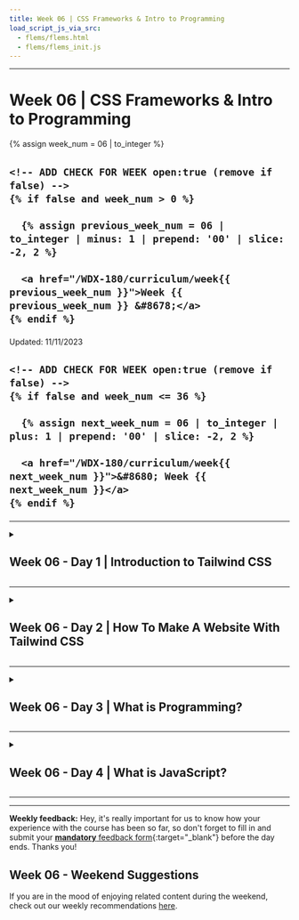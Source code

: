 ```yaml
---
title: Week 06 | CSS Frameworks & Intro to Programming
load_script_js_via_src:
  - flems/flems.html
  - flems/flems_init.js
---
```


<hr class="mb-0">

<h1 id="{{ Week 06-CSS Frameworks & Intro to Programming | slugify }}">
  <span class="week-prefix">Week 06 |</span> CSS Frameworks & Intro to Programming
</h1>

<div class="week-controls">

  {% assign week_num = 06 | to_integer %}

  <h2 class="week-controls__previous_week">

    <!-- ADD CHECK FOR WEEK open:true (remove if false) -->
    {% if false and week_num > 0 %}

      {% assign previous_week_num = 06 | to_integer | minus: 1 | prepend: '00' | slice: -2, 2 %}

      <a href="/WDX-180/curriculum/week{{ previous_week_num }}">Week {{ previous_week_num }} &#8678;</a>
    {% endif %}

  </h2>

  <span>Updated: 11/11/2023</span>

  <h2 class="week-controls__next_week">

    <!-- ADD CHECK FOR WEEK open:true (remove if false) -->
    {% if false and week_num <= 36 %}

      {% assign next_week_num = 06 | to_integer | plus: 1 | prepend: '00' | slice: -2, 2 %}

      <a href="/WDX-180/curriculum/week{{ next_week_num }}">&#8680; Week {{ next_week_num }}</a>
    {% endif %}

  </h2>

</div>

---

<!-- Week 06 - Day 1 | Introduction to Tailwind CSS -->
<details markdown="1">
  <summary>
    <h2>
      <span class="summary-day">Week 06 - Day 1</span> | Introduction to Tailwind CSS</h2>
  </summary>

### Schedule

  - [Study](#study-plan-NN)
  - [Exercises](#exercises-NN)
  - [Extra Resources](#extra-resources-NN)

### Study Plan

  ![](./assets/tailwind.css.jpg)

  **What is a CSS Framework**

  A CSS framework is a prepped and ready-to-use CSS library (Cascading Style Sheets). The stylesheets collection makes the job of a UI developer **easier**. 

  Rather than starting every project from scratch, a CSS framework gives them tools to quickly create a user interface that they repeat and tweak during a project. They also **enable the creation** of more **standards-compliant** websites. 

  While quite challenging to use or ambiguous for beginners, senior developers who know the CSS framework sites’ descriptions and buzzwords find them extremely useful.

  **Why Do You Need A CSS Framework?**

  CSS frameworks **are designed for use in typical scenarios** such as establishing navigation bars, footers, sliders, hamburger menus, 3-column layouts, and more. 

  The frameworks also **enable expanding on JavaScript, SASS, and other technologies**. If designers are time-stressed, frameworks allow setting up web pages – not just homepages, without diving into some CSS.

  Other than time-saving, teams comprising several developers benefit from the standards offered by CSS frameworks. Rather than each developer on a project adding their own style of names, frameworks regulate layouts, easily read others’ code, and smooth the development cycle with fewer bugs and better team communication.

  All of the above are the two strongest **pros** of working with a CSS Framework: **Faster Development** and **Consistency**

  However, as you already know, every coin has 2 sides. Using any CSS Framework can have it's drawbacks and not be suitable for some cases as described below:

  1. **Bloated Code**

  CSS frameworks include a lot of pre-built styles and components, which can add unnecessary code to a website or application. This can slow down the website's loading time and negatively impact performance. Additionally, using pre-built components can limit the customization options available to developers and tempt developers to use them without fully understanding how they work.

  2. **Learning Curve**

  Each CSS framework has its own set of styles, components, and conventions that developers need to learn in order to use it effectively. This can take time and effort, especially for developers who are new to front-end development. Additionally, CSS frameworks may not always align with a developer's preferred workflow or coding style. This can make it challenging to use the framework effectively, especially if the developer is used to writing custom CSS from scratch.

  **How to use a CSS Framework**

  There are many different CSS Frameworks out there and they can be broken down to two categories:

  1. Pre-styled, prescriptive, all-in-one frameworks (e.g. Bootstrap)

  2. Hands-off, unopinionated, utility frameworks (e.g. TailwindCSS)

  In later modules we're going to dive deeper to each one of those two popular CSS frameworks, but first we must answer the one million dollar question: **What type of Framework do we need?**

  To begin, we must have some knowledge of our website. Is it even necessary to have a system? Structures are beneficial to most locations with a large number of pages. The ideal amount of pages can change, but if we find ourselves repeating the same HTML, CSS, or even JavaScript on one of our pages, a layout or structure can help.

  -  Framework Language

  We should be familiar with the computer language(s) that our framework employs. As previously stated, some simple frameworks are nothing more than basic HTML templates, while more complicated frameworks may include CSS and JavaScript. Some frameworks construct the CSS using LESS or SASS, while others utilize Ruby or other computer languages to compile the pages once they're built. It will be challenging to build our framework if we are unfamiliar with the language(s) it employs.

  - Framework Features

  A CSS framework, often known as a web framework, is a collection of web-based tools, libraries, and best practices. A CSS framework can be as simple as a one-page template that serves as the foundation for all of our site's pages, or it can be a complicated collection of CSS, HTML, JavaScript, and server-side programs and files that govern the entire site architecture.

  - Whether the Framework is Customizable and Modular
  Customizable frameworks allow us to add our own code to make our site look unique and different from other websites. However, if a framework is overly customized, its benefits are lost, and it will be better to start from scratch.

  After we've decided which type of Framework, and specifically which one we want to use, all we have to do it find their **Official Documentation** and follow their instructions! This can be scary for a new developer, but it can benefit us in the long run! 

  **Tailwind CSS**

  - Let's start by watching this quick introduction to [**Tailwind in 100 seconds**](https://www.youtube.com/watch?v=mr15Xzb1Ook){:target="_blank"}.

  - Watch this [**Tailwind CSS Introduction**](https://www.youtube.com/watch?v=pYaamz6AyvU){:target="_blank"} video by Dave Gray and follow along by coding and replicating the example he creates in the video. You will need to place all the files in the `user/week06/exercises/day01/tailwind_intro/` folder. Make sure to create the folder if it doesn't already exist.

  - More practice with utility classes! Watch [**this video**](https://www.youtube.com/watch?v=oU5ar0dmQEY){:target="_blank"} and code along. Place your file in the `user/week06/exercises/day01/utility_classes/` folder. Make sure to create the folder if it doesn't already exist.

### Summary

  CSS Frameworks are so popular these days and they get better and better as time goes by. However, just because they make things easier and faster for some cases, that does not mean that we should ditch plain CSS and restrain our options and imagination to what each CSS Framework has to offer.

  Finally, it's highly suggested that you take a look on the following link focused on [Understanding the spectrum of CSS frameworks](https://dev.to/bholmesdev/when-and-why-you-should-use-css-frameworks-4oe)

  > **Note:**
  >
  > You can have a look at this [video](https://www.youtube.com/watch?v=ufMqGkXL1Jw) if you're time stressed, but the article mentioned above is worth reading!



<!-- Exercises -->

<!-- Extra Resources -->

### Sources and Attributions

  - [What Is A CSS Framework?](https://elementor.com/resources/glossary/what-is-a-css-framework/)

  - [The Pros and Cons of CSS Frameworks: A Comprehensive Review](https://dev.to/c0mmand3rj/the-pros-and-cons-of-css-frameworks-a-comprehensive-review-13db)
  
  - [Guide to CSS Framework](https://www.simplilearn.com/tutorials/css-tutorial/css-framework)
  
</details>

<hr class="mt-1">

<!-- Week 06 - Day 2 | How To Make A Website With Tailwind CSS -->
<details markdown="1">
  <summary>
    <h2>
      <span class="summary-day">Week 06 - Day 2</span> | How To Make A Website With Tailwind CSS</h2>
  </summary>

### Schedule

  - [Study](#study-plan-05)
  - [Exercises](#exercises-05)
  - [Extra Resources](#extra-resources-05)

### Study Plan

  ![](./assets/screenshot.jpg)

  - [Watch: **How To Make A Website With Tailwind CSS**](https://www.youtube.com/watch?v=8eQwgc9nc64){:target="_blank"}
    - **Duration:** 32min
    - **Level:** Beginner

  - Now, go through the video again, pause and code along. Below, you can find all the images needed to complete the tutorial _(just click the links, then right click and select "Save Image as")_:
    - [**cart.png**](./assets/cart.png){:target="_blank"}
    - [**grocery-image.png**](./assets/grocery-image.png){:target="_blank"}
    - [**Image.png**](./assets/Image.png){:target="_blank"}
    - [**logo.png**](./assets/logo.png){:target="_blank"}

  You will need to create a repository named **grocify** under your GitHub account and enable GitHub Pages on that. Once you have finished recreating the website in the video, update the progress sheet with your GitHub repository's Pages URL, that would look something like this: `https://YOUR_USERNAME.github.io/grocify`

  While working with Tailwind CSS, it's probably a good idea to install the following VSCode extension that will help you deal with the large list of utility classes provided by the library:

  - [Tailwind CSS IntelliSense](https://marketplace.visualstudio.com/items?itemName=bradlc.vscode-tailwindcss){:target="_blank"}

<!-- Summary -->

### Exercises

  - Complete the **Make a Website with Tailwind CSS** challenge and update the progress sheet.

  **IMPORTANT:** Make sure to complete all the tasks found in the **daily Progress Sheet** and update the sheet accordingly. Once you've updated the sheet, don't forget to `commit` and `push`. The progress draft sheet for this day is: **/user/week06/progress/progress.draft.w06.d02.csv**

  You should **NEVER** update the `draft` sheets directly, but rather work on a copy of them according to the instructions [found here](../week01/resources/PROGRESS-WORKFLOW.md).


### Extra Resources

  - [Read: **The Pros And Cons Of Utility First CSS**](https://thesassway.com/the-pros-and-cons-of-utility-first-css/){:target="_blank"}

  - [Read: **10 Reasons To Use TailwindCSS In Your Next Project**](https://hackernoon.com/10-reasons-to-use-tailwindcss-in-your-next-project){:target="_blank"}

<!-- Sources and Attributions -->
  
</details>

<hr class="mt-1">

<!-- Week 06 - Day 3 | What is Programming? -->
<details markdown="1">
  <summary>
    <h2>
      <span class="summary-day">Week 06 - Day 3</span> | What is Programming?</h2>
  </summary>

### Schedule

  - [Study](#study-plan-NN)
  - [Exercises](#exercises-NN)
  - [Extra Resources](#extra-resources-NN)

### Study Plan

#### What is Programming?



  Programming is communication. It's also a lot of other things, but this
  introduction will focus on the different ways you communicate with your code.

  When you write code you are really just writing a text document, exactly like
  you might write an email or a note. The biggest difference between an email and a computer program is _who you are writing for_.

  When you write an email you're writing for the person who will be reading it.
  When you write a computer program you are writing for 3 very different audiences at the same time! One single document (your code) needs to be understandable to:

  - **Developers**: A developer needs to read your code and understand what you
    were trying to do and why.
  - **Computers**: Your code needs to have _perfect_ syntax so the computer can
    parse it, and you must write instructions that are allowed by the programming language or the computer will throw an error.
  - **Users**: The instructions you give to the computer must create an intuitive and pleasant experience for the user.

  Being a developer means understanding how all these characters interact, and
  then communicating with everyone involved to deliver quality software within
  your project's constraints. This diagram shows the different channels of
  communication in a software project:

  ![rhetorical situation](./assets/the-big-picture.png)

#### Thinking like a Computer



  In the following video, Evan Cole guides you through the basic concepts of programming and explains the feedback loop that continuously runs through the software cycle as source code is written by developers, subsequently read and executed by the computer which eventually displays the output back to the users.

  - [Watch: **Thinking like a Computer**](https://youtu.be/Lc68CtuMuTM){:target="_blank"}
    - **Duration:** 45min
    - **Level:** Beginner

  ---



  **Programming Languages**

  High-level programming languages like JavaScript are a compromise between how
  people think and how a computer works. Programming languages are not always easy for people to learn but they're definitely easier than directly telling a
  computer what to do (writing 1's and 0's).

  Because humans are so much better at learning and understanding than computers
  are (for now), programming languages have been designed to leave all the hard
  work for us. It's our job to make sure our instructions for the computer are
  perfectly structured and do exactly what we want. The computer just _parses_
  (interprets) our code and follows the instructions without any understanding or thinking.

  You can think of a programming language as the developer's UI for the computer.
  Because this UI isn't very intuitive you will need to spend a lot of time
  studying syntax and other details before you can program with ease. This is why you will be focusing on _understanding_ programs before writing them.

  [**_Learnable Programming_**](http://worrydream.com/LearnableProgramming/){:target="_blank"} said it best:

  > - **Programming is a way of thinking, not a rote skill**. Learning about "for"
  >   loops is not learning to program, any more than learning about pencils is
  >   learning to draw.
  > - **People understand what they can see**. If a programmer cannot see what a
  >   program is doing, she can't understand it.
  >
  > Thus, the goals of a programming system should be:
  >
  > - to support and encourage powerful ways of thinking
  > - to enable programmers to see and understand the execution of their programs
  >
  > ...
  >
  > _How do we get people to understand programming?_
  >
  > We change programming. We turn it into something that's understandable by
  > people.



  Until the future when computers are designed to understand us, we're stuck with programming systems where we do the hard work of understanding computers. 

  Hopefully these Modules can make this journey easier.

  ---



<!-- Summary -->

<!-- Exercises -->

<!-- Extra Resources -->

### Sources and Attributions

  - **DeNepo**:
    - [What is Programming](https://github.com/in-tech-gration/welcome-to-js/tree/main/1-what-is-programming) [(Permalink)](https://github.com/in-tech-gration/welcome-to-js/tree/9239360311e64cb81658105b674c7fdfec97bed8/1-what-is-programming)
  
  - [CodeCademy](https://www.codecademy.com/articles/what-is-programming)
  
  - [Khan Academy](https://www.khanacademy.org/computing/computer-programming/programming/intro-to-programming/v/programming-intro)
  
  - [The Coding Train](https://www.youtube.com/watch?v=AImF__7FyzM)
  
  - [Practical Introduction to JS](https://shawnr.gitbooks.io/practical-introduction-to-javascript/content/what-is-programming/)

  
</details>

<hr class="mt-1">

<!-- Week 06 - Day 4 | What is JavaScript? -->
<details markdown="1">
  <summary>
    <h2>
      <span class="summary-day">Week 06 - Day 4</span> | What is JavaScript?</h2>
  </summary>

### Schedule

  - [Study](#study-plan-NN)
  - [Exercises](#exercises-NN)
  - [Extra Resources](#extra-resources-NN)

### Study Plan

#### JavaScript



  JavaScript is the only programming language supported by web browsers, this
  makes is a very common language. Every website that needs interactivity uses
  JavaScript alongside HTML & CSS. Because people across the world with all levels
  of programming experience are writing web pages, JavaScript has become something
  like the English of programming languages:

  - It's everywhere, most developers will know at least a little bit of
    JavaScript.
  - It's a messy and complicated language, full of exceptions and concepts
    borrowed from other languages.
  - It's easy enough to get started with the basics, and without too much
    experience you can already get your ideas across.

  So why learn JavaScript? Because it's quick to get started, you can do a lot
  with it, and there's lots of work for a good JavaScript developer.

  - Watch [this short video](https://www.youtube.com/watch?v=kB32-Cvj0X4){:target="_blank"} where Brendan Eich, the creator of the language, explains JavaScript.

  **Running JavaScript**

  There are many ways you can run JavaScript, for now you should know about these
  options:

  ---



  **1. Writing directly in the console**

  > This is closest to how you will be studying JS in this module.



  Writing JS in your browser's console is the simplest and quickest way to run
  some JavaScript, but is limited. It's perfect for doing little experiments to
  see how something works, but it's not possible to write and save a full program.

  > Try copy-pasting this code into your browser's console and pressing "enter"



  ```js
  /* --- for the computer --- */
  'use strict';

  /* --- for the developer --- */

  // log to the console for developers to read
  console.log('hello developer (console)');

  /* --- for the user --- */

  // alert hello for the user
  //  not a great UX, but easy to program
  //  you'll use this for now
  alert('hello user (alert)');
  ```

  [&#9658; Live coding](#flems-enable)

  ---



  **2. Writing directly in an HTML file**

  You can also write your code in a script tag of an HTML file then open the HTML
  file in your browser. The JavaScript will run automatically when the page is
  loaded. See this in action with [`./assets/1-inline-script-tag.html`](./assets/1-inline-script-tag.html).

  <!-- TODO: The ./assets above pointing to a folder containing code, should be managed in some way, e.g. redirect to GitHub or local repo, display them inline or through a viewer (Flems/Codesandbox/other)  -->



  You will learn about this later in the course for examples and exercises that
  introduce how JavaScript interacts with the DOM. It's easier to understand "the
  big picture" when you can see everything in one document.

  ---



  **3. Loading JS files into HTML**

  You can also write your code in a separate `.js` file, then load the file into
  your HTML to execute the code. There are two different ways you can load a `.js`
  file into your HTML, you can see them in action with [`./assets/2-separate-script-file/index.html`](./assets/2-separate-script-file/index.html) and
  [`./assets/3-separate-module-files/index.html`](./assets/3-separate-module-files/index.html) (you'll learn more about scripts vs. modules later on).
  <!-- TODO: Same as above... -->

  <!-- TODO: INTEGRATE: https://stackoverflow.com/a/53821485/4861760 -->



  You will use this for larger projects and for collaboration. Separating code
  into smaller files each with a clear purpose makes your code base easier to
  understand, debug, and to divide into group tasks.

  ---



  **4. Specialized Browser Environments**

  There are also many specialized environments for writing and running JavaScript
  in a browser, each one has a specific use case:

  <!-- TODO: ADD LINK to online study-lenses or local npm script -->


  - **Study Lenses**: This is an environment specialized for studying JavaScript
    locally with your text editor and a browser. It has features for understanding
    different aspects of code and for visualizing what happens during execution.
    The "run" and "debug" buttons in Study Lenses execute your code directly in
    the browser just like if you loaded a script into an HTML file. This will help
    you learn your browser's DevTools and help you eventually transition away from
    the learning environment and towards professional devtools. (_the material in
    this repo is written for Study Lenses_)

  - **Online IDEs**: There are many online IDEs (Integrated Development
    Environments) designed for easy setup, collaboration, and sharing. Online IDEs
    try to match the developer experience of working on your local machine, but
    online. These are easy to use, but they're not beginner toys! You can use
    these to develop full projects with a wide variety of programming languages,
    libraries and frameworks. Some popular ones are [Repl.it](https://repl.it/){:target="_blank"},
    [CodeSandbox](https://codesandbox.io/){:target="_blank"},
    [Codespaces](https://github.com/features/codespaces){:target="_blank"} or
    [Glitch](https://glitch.com/){:target="_blank"}.

  - **Online Learning Environments**: There are also many online programming
    environments online designed for beginners that simplify the developer
    experience and allow you to focus on learning the basics without getting
    distracted by advanced features. Many of these come with built-in graphics
    libraries or support for game development. These include
    [code.org](https://code.org/){:target="_blank"} (develop and play games with JS),
    [editor.p5js.org](https://editor.p5js.org/){:target="_blank"} (create interactive artwork),
    [PencilCode](https://pencilcode.net/edit/myprogram){:target="_blank"} (write your code as blocks
    or text), [Ocelot](https://code.ocelot-ide.org/){:target="_blank"} (disallows "bad" language
    features and has helpful error messages).

  ---



  **5. Beyond the Browser**

  You can also use JavaScript outside of the browser to create web servers,
  develop mobile apps, program a
  [Raspberry Pi](https://www.w3schools.com/nodejs/nodejs_raspberrypi.asp){:target="_blank"}, program
  IOT (Internet of Things) Devices, and much more.

  [Node.js](https://nodejs.org/) is the most popular non-browser runtime for
  JavaScript. [Deno](https://deno.land/){:target="_blank"} is a newer runtime developed as a more
  secure and developer-friendly alternative to Node.js.

  ---



  **References**

  - [javascript.info/intro](https://javascript.info/intro){:target="_blank"}
  - [The Net Ninja](https://www.youtube.com/watch?v=VB7y0yxZjro){:target="_blank"}
  - [MDN](https://developer.mozilla.org/en-US/docs/Learn/JavaScript/First_steps/What_is_JavaScript){:target="_blank"}
  - [Andrew Mosh](https://www.youtube.com/watch?v=W6NZfCO5SIk){:target="_blank"} \(first 5 minutes\)
  - [Code School](https://www.youtube.com/watch?v=nItSSTwBvSU){:target="_blank"}
  - [MDN: First Steps](https://developer.mozilla.org/en-US/docs/Learn/JavaScript/First_steps/What_is_JavaScript){:target="_blank"}
  - [javascript.info](https://javascript.info/intro){:target="_blank"}
  - [Danielle Thé](https://www.youtube.com/watch?v=gT0Lh1eYk78){:target="_blank"}

  ---



  **Programs: Source Code**

  JavaScript is the language used to write the Source Code in this diagram:

  [![program diagram](./assets/a-program.png)](https://excalidraw.com/#json=_cj6JYwuO38PPGKxXN_cQ,3910Z7e2jGLZu4vjueG-Bg)

#### Some History



  JavaScript has an interesting history, it was originally created in 1 week
  during 1995 by Brendan Eich and since then has gone through many many changes.

  At first it was just a small language used for small interactions in web pages.
  Over the years as the internet has grown and browsers have become more powerful,
  JavaScript has evolved from a small language for small interactions to a huge
  programming language capable of building complex applications.

  As JavaScript grew, so did the number of developers who use it. All these
  developers pushed the limits of JavaScript, created new tooling, different
  conventions, and generally made the JS ecosystem a fascinating (and
  frustrating!) place to work. This human history of JavaScript is what makes it
  so interesting.

  - [simplilearn](https://www.youtube.com/watch?v=6ENWOVc-64c){:target="_blank"}
  - [wierd history of js](https://dev.to/codediodeio/the-weird-history-of-javascript-2bnb){:target="_blank"}
  - [from Brendan Eich himself](https://www.youtube.com/watch?v=3-9fnjzmXWA){:target="_blank"}
  - [springboard](https://www.springboard.com/blog/data-science/history-of-javascript/){:target="_blank"}

  **Backwards Compatibility**

  > or "don’t break the internet!”



  An important concept for understanding the JavaScript language is "**Backwards
  Compatibility**". Backwards Compatibility means that any program ever written in
  JavaScript must _always_ work!

  Any time something is added to JavaScript or the language is changed in any way,
  older programs must still be valid JavaScript. This is important because people
  have been websites for decades now. It would be bad if one day every website
  written before 2003 no longer worked because of a recent change in JavaScript.

  Imagine if every word, sentence, and grammar in your native language's history
  needed to be understood by every native speaker for the rest of eternity! You
  would need to be just as comfortable reading a story written 4000 years ago as
  one written yesterday. This would make it very hard for languages to change and
  grow, but this is the case for JavaScript.

  - [You Don't Know JS](https://github.com/getify/You-Dont-Know-JS/blob/2nd-ed/get-started/ch1.md#backwards--forwards){:target="_blank"}
  - [Why is JavaScript backwards compatible to a fault?](https://stackoverflow.com/questions/4937245/why-is-javascript-backwards-compatible-to-a-fault){:target="_blank"}
  - [edytawrobel](https://www.edytawrobel.com/js-compatibility/){:target="_blank"}
  - [tonsky.me](https://tonsky.me/blog/compatibility/){:target="_blank"}
  - [rohitdhatrak](https://www.rohitdhatrak.com/backwards-forwards-compatibility/){:target="_blank"}
  - [Chrome Breaks the Web](https://www.theregister.com/2021/10/04/chrome_breaks_web/){:target="_blank"}

  **ES6**

  ES6 was a new version of JavaScript released in 2015, it contained major changes
  to the language that improved the developer experience. ES6 marked such a large
  change in JavaScript that it's fair to talk about the JS world before ES6 and
  after ES6 as different eras.

  You can learn more about ES6 another time, for now you just need to know it was
  such a big improvement that it belongs in every history of JS.

  **The Future of JavaScript**

  All new features for the JavaScript language are presented and discussed in the
  [tc39 github organization](https://github.com/tc39){:target="_blank"}. If you're curious looking
  through the [proposals repository](https://github.com/tc39/proposals){:target="_blank"} can be
  interesting to see how people plan and discuss additions to the JS language.

#### Developers



  Developers are the ones designing the software, writing the code, and fixing the
  bugs. As a developer you'll spend lots of time reading source code. So it's very
  important to make sure your code is easy to understand.

  You should think first of other developers who will need to understand your
  program, and second of yourself. Why is this more productive? First because
  working on a team is easier when everyone is looking out for each other. Second
  because one day you'll be someone else! After even half an hour your thoughts
  about a program are no longer fresh, you'll need to rely on what you wrote to
  figure out the details of your own program.

  ---



  **Programs: Developers**

  Users and on the left in this diagram, developers are on the right.

  - **For Developers**
    - **Static**: Comments, variable names and code formatting help developers
      read and understand source code.
    - **Dynamic**: Logs and error messages help developers understand what is
      happening inside the computer as it follows the code's instructions.
  <!-- TODO: Maybe this has to be removed. -->
  [![program diagram](./assets/a-program.png)](https://excalidraw.com/#json=40qMI89WByj9Yhhh94Ghg,4zpL-AmDgpnbyFJWJfNQhg)

#### The Computer



  You've been the user of many websites, you've even developed a few with HTML &
  CSS, but you haven't had to _be the computer_ yet. With HTML & CSS it's enough
  to learn what goes in and what comes out, you don't need to know what happens in
  between:

  - HTML/CSS goes into a browser -> ... ? ... -> a website is displayed

  With JavaScript it's the complete opposite. What the program _does_ (inputs ->
  outputs) is less important than _how it happens_. Your goal now isn't to amaze
  the user, it's to become the computer and understand what happens between the
  input and the output:

  - source code -> **a lot of important steps** -> final output

  **Computer Empathy**

  A program is just a series of instructions. If you follow the instructions
  _exactly_ like the computer would, you are actually running the program by hand!
  (just a lot slower.) There is no difference in theory between you following the
  code's instructions and a computer following the same instructions.

  So when you practice tracing think of it as building your _computer empathy_:
  understanding what it's like to be the computer as it runs your program. If the
  first rule in design is "know your user", then one of the first rule in coding
  should be "know your computer". After all, the computer is one of your code's
  users!

  **Predict, not Explain**

  So what does it mean to "know JavaScript"? How do you know when you've
  understood some code? When you can **predict** _exactly_ what will happen at
  each step of execution!

  Explaining a program in plain english is helpful but it's easy to be a little
  bit wrong and not know it. When you focus on _predicting_ what happens at each
  step and you check your predictions with a trace or JS Tutor, then you really
  know if you understood.

  This approach is also helpful because not only will you know if you're right,
  but if you're wrong the computer will tell you the right answer! Then you know
  exactly which line you didn't understand, and you know what to study next.

  ---



  **Programs: The Computer**

  The computer is in the center of this diagram. It interpreting the developers
  source code, processing the user's data, and logging information for the
  developer.

  Tracing code is a very good way to begin understanding how the computer follows
  your instructions one step at a time:
  <!-- TODO: Maybe this has to be removed. -->
  [![program diagram](./assets/a-program.png)](https://excalidraw.com/#json=_cj6JYwuO38PPGKxXN_cQ,3910Z7e2jGLZu4vjueG-Bg)

#### Users



  Users will use your running programs, but will never see your source code. When
  writing for a user you need to think of their needs and their experience using
  your program.

  For now the user experience of your programs will be limited to pop-up boxes,
  but that doesn't mean you can't think of UX (User Experience). A user always
  appreciates  clear instructions, helpful feedback and a friendly tone in your
  messages.

  How does thinking of a user help you write code that they will never see? It's
  about keeping the big picture in mind and making priorities. It's easy to get
  caught up in the details of your code, taking a step back to remember who you're
  developing for and why they need this program keeps your priorities in
  perspective.

  ---



  **Programs: Users**

  Users and on the left in this diagram, developers are on the right.

  - **For Users**
    - **Inputting Data**: `prompt` is a simple way for users to input data to a
      JavaScript program.
    - **Outputting Data**: `alert` is a simple way for the computer to display
      data to a user.
  <!-- TODO: Maybe this has to be removed. -->
  [![program diagram](./assets/a-program.png)](https://excalidraw.com/#json=40qMI89WByj9Yhhh94Ghg,4zpL-AmDgpnbyFJWJfNQhg)

#### Data In, Data Out: I/O



  So what is a program? It's something like this:

  ![program diagram](./assets/a-program.png)

  The basic job of a computer program is to process data. Even the most beautiful
  and interactive programs are just processing data behind the scenes. One of the
  biggest tricks to programming is figuring out how to _model_ your problem using
  data so computer can help you solve the problem.

  The programs you'll be studying in this module are focused on processing _text
  data_ ("strings" in JavaScript). This is a good place to start because you are
  already used to reading and working with text so it shouldn't be too hard to
  understand what's happening inside the computer:

  1. The user inputs some text data into a pop-up.
  2. The program processes the data. (_tracing_!)
  3. Some new data is displayed to the user in a pop-up.

  Later on you'll learn how to make better user interfaces than just a pop-up, but
  the main idea will remain the same: The user interface is just a human-friendly
  way for the user to interact with your program, the actual program is running
  behind the scenes processing their data and producing new data.

  ---



  **JavaScript Strings**

  What is data? In the simplest sense, data is just information. This information
  can be represented or stored in many different ways. JavaScript has several data
  types, the one that matters most for now are _strings_. Strings are how
  JavaScript stores and manipulates text:

  ```js
  'use strict';

  // strings are any text wrapped in quotation marks

  console.log('this is a string');

  // you can check type of some data using `typeof`
  //  you'll learn a lot more about this later
  //  for now just know that it's possible
  console.log(typeof 'hello'); // "string"
  console.log(typeof 5); // "number"
  console.log(typeof '5'); // "string

  // you can find the length of a string with `.length`
  console.log('abc'.length); // 3
  console.log('ab'.length); // 2
  console.log('a'.length); // 1
  console.log(''.length); // 0

  // string concatenation:
  //  you can combine two strings using concatenation
  console.log('a' + 'b' + 'c'); // 'abc'
  ```

  [&#9658; Live coding](#flems-enable)

  You don't need to understand very much about JavaScript types for now, just that
  the programs in this folder are all processing _text data_ represented in
  JavaScript by _strings_.

  ---



  **Programs to Study**

  A very important skill to learn as a programmer is not being afraid of code you
  don't understand. There is always _something_ you can understand and there is
  always a way to understand the rest. You aren't expected understand all the
  syntax in this folder just yet.

  Instead focus on what you _can_ understand about each program at a higher level,
  like in the diagram at the top of this README. For all of these examples and
  exercises try running the program many times inputting different data and seeing
  what comes out.

  Practice explaining what is happening in each program using these terms:

  - **Program Behavior**: You can answer these questions just by comparing inputs
    and outputs! You don't need to read a single line of code:
    - What does the program do?
    - What happens to the user data, how is it transformed or processed in the
      program?
  - **Data In**: What data does the program expect? Try to say this in a normal
    human sentence.
  - **Data Out**: What data does the program expect? Try to say this in a normal
    human sentence.
  - **Test Cases**: Specific examples of data that goes in and the data that comes
    out.

  <!-- TODO: Maybe this has to be removed. -->


  In the `/examples` folder you will find a few programs with a comment describing
  the **behavior**, **data in** and **data out**. Your challenge in `/exericses`
  is to fill in the same information for new programs.

  Be _very careful_ about your formatting! Study the example comments closely and
  do your best to format yours _exactly_ the same:

  ```js
  'use strict';

  /* Program Title

    Description of program's behavior.

    Data In:
      Describe the data that goes in.

    Data Out:
      Describe the data that comes out.

    Test Cases:
      'an example input' -> 'the matching output'
      'another input' -> 'the other output'
      ...

  */

  // ... the rest of the code
  ```

<!-- Summary -->

<!-- Exercises -->

### Extra Resources

  - [Watch: **A Brief History of JavaScript, talk by Brendan Eich (creator of JavaScript)**](https://www.youtube.com/watch?v=qKJP93dWn40){:target="_blank"}

### Sources and Attributions

  - **DeNepo**:
    - [What is Programming](https://github.com/in-tech-gration/welcome-to-js/tree/main/1-what-is-programming) [(Permalink)](https://github.com/in-tech-gration/welcome-to-js/tree/9239360311e64cb81658105b674c7fdfec97bed8/1-what-is-programming)
  
  - [CodeCademy](https://www.codecademy.com/articles/what-is-programming)
  
  - [Khan Academy](https://www.khanacademy.org/computing/computer-programming/programming/intro-to-programming/v/programming-intro)
  
  - [The Coding Train](https://www.youtube.com/watch?v=AImF__7FyzM)
  
  - [Practical Introduction to JS](https://shawnr.gitbooks.io/practical-introduction-to-javascript/content/what-is-programming/)

  
</details>

<hr class="mt-1">



<hr class="mt-1">

**Weekly feedback:** Hey, it's really important for us to know how your experience with the course has been so far, so don't forget to fill in and submit your [**mandatory** feedback form](https://forms.gle/S6Zg3bbS2uuwsSZF9){:target="_blank"} before the day ends. Thanks you!

## Week 06 - Weekend Suggestions

If you are in the mood of enjoying related content during the weekend, check out our weekly recommendations [here](WEEKEND.md).